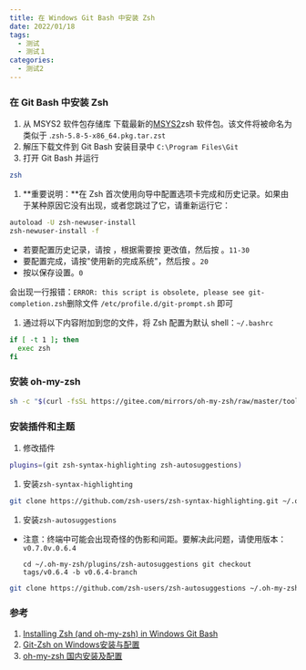 ```yaml
---
title: 在 Windows Git Bash 中安装 Zsh
date: 2022/01/18
tags: 
  - 测试
  - 测试１
categories:
  - 测试2
---
```


### 在 Git Bash 中安装 Zsh

1. 从 MSYS2 软件包存储库 下载最新的[MSYS2](https://packages.msys2.org/package/zsh?repo=msys&variant=x86_64)zsh 软件包。该文件将被命名为 类似于 .`zsh-5.8-5-x86_64.pkg.tar.zst`
2. 解压下载文件到 Git Bash 安装目录中 `C:\Program Files\Git`
3. 打开 Git Bash 并运行

```bash
zsh
```

1. **重要说明：**在 Zsh 首次使用向导中配置选项卡完成和历史记录。如果由于某种原因它没有出现，或者您跳过了它，请重新运行它：

```bash
autoload -U zsh-newuser-install
zsh-newuser-install -f
```

- 若要配置历史记录，请按 ，根据需要按 更改值，然后按 。`11-30`
- 要配置完成，请按"使用新的完成系统"，然后按 。`20`
- 按以保存设置。`0`

会出现一行报错：`ERROR: this script is obsolete, please see git-completion.zsh`删除文件 `/etc/profile.d/git-prompt.sh` 即可

1. 通过将以下内容附加到您的文件，将 Zsh 配置为默认 shell：`~/.bashrc`

```bash
if [ -t 1 ]; then
  exec zsh
fi
```

### 安装 oh-my-zsh

```bash
sh -c "$(curl -fsSL https://gitee.com/mirrors/oh-my-zsh/raw/master/tools/install.sh)"
```

### 安装插件和主题

1. 修改插件

```bash
plugins=(git zsh-syntax-highlighting zsh-autosuggestions)
```

1. 安装`zsh-syntax-highlighting`

```bash
git clone https://github.com/zsh-users/zsh-syntax-highlighting.git ~/.oh-my-zsh/plugins/zsh-syntax-highlighting
```

1. 安装`zsh-autosuggestions`
- 注意：终端中可能会出现奇怪的伪影和间距。要解决此问题，请使用版本：`v0.7.0v.0.6.4`
    
    `cd ~/.oh-my-zsh/plugins/zsh-autosuggestions
    git checkout tags/v0.6.4 -b v0.6.4-branch`
    

```bash
git clone https://github.com/zsh-users/zsh-autosuggestions ~/.oh-my-zsh/plugins/zsh-autosuggestions
```

### 参考

1. [Installing Zsh (and oh-my-zsh) in Windows Git Bash](https://dominikrys.com/posts/zsh-in-git-bash-on-windows/)
2. [Git-Zsh on Windows安装与配置](https://amagi.yukisaki.io/article/96e5adc4-1212-4260-8399-4dfd3964dc3b/)
3. [oh-my-zsh 国内安装及配置](https://juejin.cn/post/7023578642156355592)